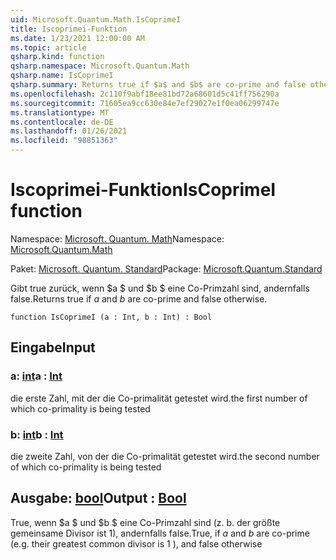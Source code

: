 ```yaml
---
uid: Microsoft.Quantum.Math.IsCoprimeI
title: Iscoprimei-Funktion
ms.date: 1/23/2021 12:00:00 AM
ms.topic: article
qsharp.kind: function
qsharp.namespace: Microsoft.Quantum.Math
qsharp.name: IsCoprimeI
qsharp.summary: Returns true if $a$ and $b$ are co-prime and false otherwise.
ms.openlocfilehash: 2c110f9abf18ee81bd72a68601d5c41ff756290a
ms.sourcegitcommit: 71605ea9cc630e84e7ef29027e1f0ea06299747e
ms.translationtype: MT
ms.contentlocale: de-DE
ms.lasthandoff: 01/26/2021
ms.locfileid: "98851363"
---
```

# <a name="iscoprimei-function"></a><span data-ttu-id="303a0-102">Iscoprimei-Funktion</span><span class="sxs-lookup"><span data-stu-id="303a0-102">IsCoprimeI function</span></span>

<span data-ttu-id="303a0-103">Namespace: [Microsoft. Quantum. Math](xref:Microsoft.Quantum.Math)</span><span class="sxs-lookup"><span data-stu-id="303a0-103">Namespace: [Microsoft.Quantum.Math](xref:Microsoft.Quantum.Math)</span></span>

<span data-ttu-id="303a0-104">Paket: [Microsoft. Quantum. Standard](https://nuget.org/packages/Microsoft.Quantum.Standard)</span><span class="sxs-lookup"><span data-stu-id="303a0-104">Package: [Microsoft.Quantum.Standard](https://nuget.org/packages/Microsoft.Quantum.Standard)</span></span>


<span data-ttu-id="303a0-105">Gibt true zurück, wenn $a $ und $b $ eine Co-Primzahl sind, andernfalls false.</span><span class="sxs-lookup"><span data-stu-id="303a0-105">Returns true if $a$ and $b$ are co-prime and false otherwise.</span></span>

```qsharp
function IsCoprimeI (a : Int, b : Int) : Bool
```


## <a name="input"></a><span data-ttu-id="303a0-106">Eingabe</span><span class="sxs-lookup"><span data-stu-id="303a0-106">Input</span></span>

### <a name="a--int"></a><span data-ttu-id="303a0-107">a: [int](xref:microsoft.quantum.lang-ref.int)</span><span class="sxs-lookup"><span data-stu-id="303a0-107">a : [Int](xref:microsoft.quantum.lang-ref.int)</span></span>

<span data-ttu-id="303a0-108">die erste Zahl, mit der die Co-primalität getestet wird.</span><span class="sxs-lookup"><span data-stu-id="303a0-108">the first number of which co-primality is being tested</span></span>


### <a name="b--int"></a><span data-ttu-id="303a0-109">b: [int](xref:microsoft.quantum.lang-ref.int)</span><span class="sxs-lookup"><span data-stu-id="303a0-109">b : [Int](xref:microsoft.quantum.lang-ref.int)</span></span>

<span data-ttu-id="303a0-110">die zweite Zahl, von der die Co-primalität getestet wird.</span><span class="sxs-lookup"><span data-stu-id="303a0-110">the second number of which co-primality is being tested</span></span>



## <a name="output--bool"></a><span data-ttu-id="303a0-111">Ausgabe: [bool](xref:microsoft.quantum.lang-ref.bool)</span><span class="sxs-lookup"><span data-stu-id="303a0-111">Output : [Bool](xref:microsoft.quantum.lang-ref.bool)</span></span>

<span data-ttu-id="303a0-112">True, wenn $a $ und $b $ eine Co-Primzahl sind (z. b. der größte gemeinsame Divisor ist 1), andernfalls false.</span><span class="sxs-lookup"><span data-stu-id="303a0-112">True, if $a$ and $b$ are co-prime (e.g. their greatest common divisor is 1 ), and false otherwise</span></span>